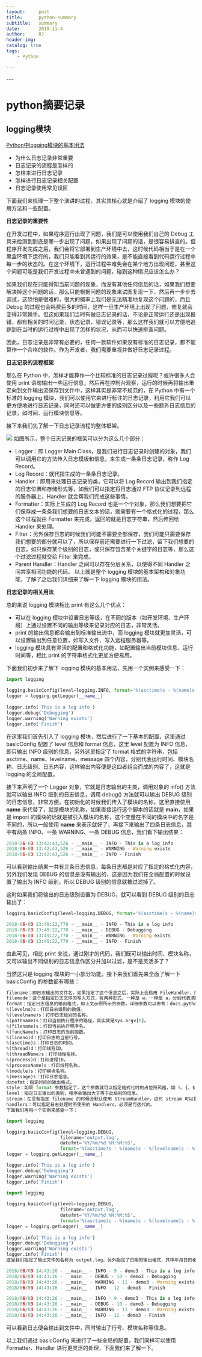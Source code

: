 ```yaml
---
layout:     post
title:      python-summary
subtitle:   summary
date:       2019-11-4
author:     RJ
header-img: 
catalog: true
tags:
    - Python

---
```

<p id = "build"></p>
---

<h1> python摘要记录</h1>

## logging模块  
[Python中logging模块的基本用法](https://cuiqingcai.com/6080.html)

- 为什么日志记录非常重要
- 日志记录的流程是怎样的
- 怎样来进行日志记录
- 怎样进行日志记录相关配置
- 日志记录使用常见误区

下面我们来梳理一下整个演讲的过程，其实其核心就是介绍了 logging 模块的使用方法和一些配置。

**日志记录的重要性**

在开发过程中，如果程序运行出现了问题，我们是可以使用我们自己的 Debug 工具来检测到到底是哪一步出现了问题，如果出现了问题的话，是很容易排查的。但程序开发完成之后，我们会将它部署到生产环境中去，这时候代码相当于是在一个黑盒环境下运行的，我们只能看到其运行的效果，是不能直接看到代码运行过程中每一步的状态的。在这个环境下，运行过程中难免会在某个地方出现问题，甚至这个问题可能是我们开发过程中未曾遇到的问题，碰到这种情况应该怎么办？

如果我们现在只能得知当前问题的现象，而没有其他任何信息的话，如果我们想要解决掉这个问题的话，那么只能根据问题的现象来试图复现一下，然后再一步步去调试，这恐怕是很难的，很大的概率上我们是无法精准地复现这个问题的，而且 Debug 的过程也会耗费巨多的时间，这样一旦生产环境上出现了问题，修复就会变得非常棘手。但这如果我们当时有做日志记录的话，不论是正常运行还是出现报错，都有相关的时间记录，状态记录，错误记录等，那么这样我们就可以方便地追踪到在当时的运行过程中出现了怎样的状况，从而可以快速排查问题。

因此，日志记录是非常有必要的，任何一款软件如果没有标准的日志记录，都不能算作一个合格的软件。作为开发者，我们需要重视并做好日志记录过程。

**日志记录的流程框架**

那么在 Python 中，怎样才能算作一个比较标准的日志记录过程呢？或许很多人会使用 print 语句输出一些运行信息，然后再在控制台观察，运行的时候再将输出重定向到文件输出流保存到文件中，这样其实是非常不规范的，在 Python 中有一个标准的 logging 模块，我们可以使用它来进行标注的日志记录，利用它我们可以更方便地进行日志记录，同时还可以做更方便的级别区分以及一些额外日志信息的记录，如时间、运行模块信息等。

接下来我们先了解一下日志记录流程的整体框架。

![](https://raw.githubusercontent.com/rejae/rejae.github.io/master/img/20191104loggin.jpg)
如图所示，整个日志记录的框架可以分为这么几个部分：

- Logger：即 Logger Main Class，是我们进行日志记录时创建的对象，我们可以调用它的方法传入日志模板和信息，来生成一条条日志记录，称作 Log Record。
- Log Record：就代指生成的一条条日志记录。
- Handler：即用来处理日志记录的类，它可以将 Log Record 输出到我们指定的日志位置和存储形式等，如我们可以指定将日志通过 FTP 协议记录到远程的服务器上，Handler 就会帮我们完成这些事情。
- Formatter：实际上生成的 Log Record 也是一个个对象，那么我们想要把它们保存成一条条我们想要的日志文本的话，就需要有一个格式化的过程，那么这个过程就由 Formatter 来完成，返回的就是日志字符串，然后传回给 Handler 来处理。
- Filter：另外保存日志的时候我们可能不需要全部保存，我们可能只需要保存我们想要的部分就可以了，所以保存前还需要进行一下过滤，留下我们想要的日志，如只保存某个级别的日志，或只保存包含某个关键字的日志等，那么这个过滤过程就交给 Filter 来完成。
- Parent Handler：Handler 之间可以存在分层关系，以使得不同 Handler 之间共享相同功能的代码。
以上就是整个 logging 模块的基本架构和对象功能，了解了之后我们详细来了解一下 logging 模块的用法。

**日志记录的相关用法**

总的来说 logging 模块相比 print 有这么几个优点：

- 可以在 logging 模块中设置日志等级，在不同的版本（如开发环境、生产环境）上通过设置不同的输出等级来记录对应的日志，非常灵活。
- print 的输出信息都会输出到标准输出流中，而 logging 模块就更加灵活，可以设置输出到任意位置，如写入文件、写入远程服务器等。
- logging 模块具有灵活的配置和格式化功能，如配置输出当前模块信息、运行时间等，相比 print 的字符串格式化更加方便易用。

下面我们初步来了解下 logging 模块的基本用法，先用一个实例来感受一下：

```python
import logging
 
logging.basicConfig(level=logging.INFO, format='%(asctime)s - %(name)s - %(levelname)s - %(message)s')
logger = logging.getLogger(__name__)
 
logger.info('This is a log info')
logger.debug('Debugging')
logger.warning('Warning exists')
logger.info('Finish')

```
在这里我们首先引入了 logging 模块，然后进行了一下基本的配置，这里通过 basicConfig 配置了 level 信息和 format 信息，这里 level 配置为 INFO 信息，即只输出 INFO 级别的信息，另外这里指定了 format 格式的字符串，包括 asctime、name、levelname、message 四个内容，分别代表运行时间、模块名称、日志级别、日志内容，这样输出内容便是这四者组合而成的内容了，这就是 logging 的全局配置。

接下来声明了一个 Logger 对象，它就是日志输出的主类，调用对象的 info() 方法就可以输出 INFO 级别的日志信息，调用 debug() 方法就可以输出 DEBUG 级别的日志信息，非常方便。在初始化的时候我们传入了模块的名称，这里直接使用 __name__ 来代替了，就是模块的名称，如果直接运行这个脚本的话就是 __main__，如果是 import 的模块的话就是被引入模块的名称，这个变量在不同的模块中的名字是不同的，所以一般使用 __name__ 来表示就好了，再接下来输出了四条日志信息，其中有两条 INFO、一条 WARNING、一条 DEBUG 信息，我们看下输出结果：

```python
2018-06-03 13:42:43,526 - __main__ - INFO - This is a log info
2018-06-03 13:42:43,526 - __main__ - WARNING - Warning exists
2018-06-03 13:42:43,526 - __main__ - INFO - Finish
```
可以看到输出结果一共有三条日志信息，每条日志都是对应了指定的格式化内容，另外我们发现 DEBUG 的信息是没有输出的，这是因为我们在全局配置的时候设置了输出为 INFO 级别，所以 DEBUG 级别的信息就被过滤掉了。

这时如果我们将输出的日志级别设置为 DEBUG，就可以看到 DEBUG 级别的日志输出了：
```python
logging.basicConfig(level=logging.DEBUG, format='%(asctime)s - %(name)s - %(levelname)s - %(message)s')

2018-06-03 13:49:22,770 - __main__ - INFO - This is a log info
2018-06-03 13:49:22,770 - __main__ - DEBUG - Debugging
2018-06-03 13:49:22,770 - __main__ - WARNING - Warning exists
2018-06-03 13:49:22,770 - __main__ - INFO - Finish
```

由此可见，相比 print 来说，通过刚才的代码，我们既可以输出时间、模块名称，又可以输出不同级别的日志信息作区分并加以过滤，是不是灵活多了？

当然这只是 logging 模块的一小部分功能，接下来我们首先来全面了解一下 basicConfig 的参数都有哪些：
```python
filename：即日志输出的文件名，如果指定了这个信息之后，实际上会启用 FileHandler，而不再是 StreamHandler，这样日志信息便会输出到文件中了。
filemode：这个是指定日志文件的写入方式，有两种形式，一种是 w，一种是 a，分别代表清除后写入和追加写入。
format：指定日志信息的输出格式，即上文示例所示的参数，详细参数可以参考：docs.python.org/3/library/l…，部分参数如下所示：
%(levelno)s：打印日志级别的数值。
%(levelname)s：打印日志级别的名称。
%(pathname)s：打印当前执行程序的路径，其实就是sys.argv[0]。
%(filename)s：打印当前执行程序名。
%(funcName)s：打印日志的当前函数。
%(lineno)d：打印日志的当前行号。
%(asctime)s：打印日志的时间。
%(thread)d：打印线程ID。
%(threadName)s：打印线程名称。
%(process)d：打印进程ID。
%(processName)s：打印线程名称。
%(module)s：打印模块名称。
%(message)s：打印日志信息。
datefmt：指定时间的输出格式。
style：如果 format 参数指定了，这个参数就可以指定格式化时的占位符风格，如 %、{、$ 等。
level：指定日志输出的类别，程序会输出大于等于此级别的信息。
stream：在没有指定 filename 的时候会默认使用 StreamHandler，这时 stream 可以指定初始化的文件流。
handlers：可以指定日志处理时所使用的 Handlers，必须是可迭代的。
下面我们再用一个实例来感受一下：

import logging

logging.basicConfig(level=logging.DEBUG,
                    filename='output.log',
                    datefmt='%Y/%m/%d %H:%M:%S',
                    format='%(asctime)s - %(name)s - %(levelname)s - %(lineno)d - %(module)s - %(message)s')
logger = logging.getLogger(__name__)

logger.info('This is a log info')
logger.debug('Debugging')
logger.warning('Warning exists')
logger.info('Finish')

import logging
 
logging.basicConfig(level=logging.DEBUG,
                    filename='output.log',
                    datefmt='%Y/%m/%d %H:%M:%S',
                    format='%(asctime)s - %(name)s - %(levelname)s - %(lineno)d - %(module)s - %(message)s')
logger = logging.getLogger(__name__)
 
logger.info('This is a log info')
logger.debug('Debugging')
logger.warning('Warning exists')
logger.info('Finish')
这里我们指定了输出文件的名称为 output.log，另外指定了日期的输出格式，其中年月日的格式变成了 %Y/%m/%d，另外输出的 format 格式增加了 lineno、module 这两个信息，运行之后便会生成一个 output.log 的文件，内容如下：

2018/06/03 14:43:26 - __main__ - INFO - 9 - demo3 - This is a log info
2018/06/03 14:43:26 - __main__ - DEBUG - 10 - demo3 - Debugging
2018/06/03 14:43:26 - __main__ - WARNING - 11 - demo3 - Warning exists
2018/06/03 14:43:26 - __main__ - INFO - 12 - demo3 - Finish

2018/06/03 14:43:26 - __main__ - INFO - 9 - demo3 - This is a log info
2018/06/03 14:43:26 - __main__ - DEBUG - 10 - demo3 - Debugging
2018/06/03 14:43:26 - __main__ - WARNING - 11 - demo3 - Warning exists
2018/06/03 14:43:26 - __main__ - INFO - 12 - demo3 - Finish
```
可以看到日志便会输出到文件中，同时输出了行号、模块名称等信息。

以上我们通过 basicConfig 来进行了一些全局的配置，我们同样可以使用 Formatter、Handler 进行更灵活的处理，下面我们来了解一下。









